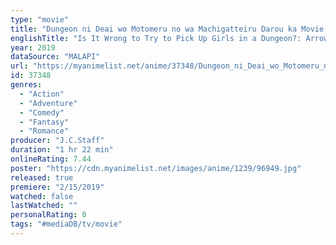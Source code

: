 ```yaml
---
type: "movie"
title: "Dungeon ni Deai wo Motomeru no wa Machigatteiru Darou ka Movie: Orion no Ya"
englishTitle: "Is It Wrong to Try to Pick Up Girls in a Dungeon?: Arrow of the Orion"
year: 2019
dataSource: "MALAPI"
url: "https://myanimelist.net/anime/37348/Dungeon_ni_Deai_wo_Motomeru_no_wa_Machigatteiru_Darou_ka_Movie__Orion_no_Ya"
id: 37348
genres: 
  - "Action"
  - "Adventure"
  - "Comedy"
  - "Fantasy"
  - "Romance"
producer: "J.C.Staff"
duration: "1 hr 22 min"
onlineRating: 7.44
poster: "https://cdn.myanimelist.net/images/anime/1239/96949.jpg"
released: true
premiere: "2/15/2019"
watched: false
lastWatched: ""
personalRating: 0
tags: "#mediaDB/tv/movie"
---
```

